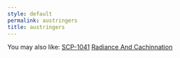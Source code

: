 ```yaml
---
style: default
permalink: austringers
title: austringers
---
```

You may also like:
[SCP-1041](http://scp-wiki.net/scp-1041)
[Radiance And Cachinnation](http://scp-wiki.net/radiance-and-cachinnation)
